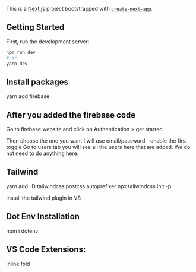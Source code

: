 This is a [Next.js](https://nextjs.org/) project bootstrapped with [`create-next-app`](https://github.com/vercel/next.js/tree/canary/packages/create-next-app).

## Getting Started

First, run the development server:

```bash
npm run dev
# or
yarn dev
```

## Install packages
yarn add firebase

## After you added the firebase code 
Go to firebase website and click on Authentication > get started

Then choose the one you want 
I will use email/password - enable the first toggle
Go to users tab you will see all the users here that are added. We do not need to do anything here.

## Tailwind
yarn add -D tailwindcss postcss autoprefixer
npx tailwindcss init -p

install the tailwind plugin in VS

## Dot Env Installation
npm i dotenv

## VS Code Extensions:
inline fold

